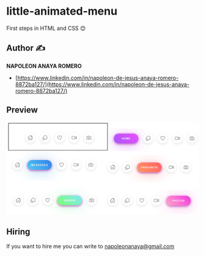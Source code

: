 # little-animated-menu
First steps in HTML and CSS 😊

## Author ✍

**NAPOLEON ANAYA ROMERO**

-	[https://www.linkedin.com/in/napoleon-de-jesus-anaya-romero-8872ba127/](https://www.linkedin.com/in/napoleon-de-jesus-anaya-romero-8872ba127/)

## Preview

![..](https://github.com/alucart2005/little-animated-menu/blob/step-3/img/preview%20-%20desktop.jpg?raw=true)

## Hiring 
If you want to hire me you can write to napoleonanaya@gmail.com
